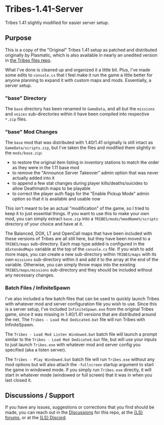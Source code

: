 # Tribes-1.41-Server
Tribes 1.41 slightly modified for easier server setup.

## Purpose
This is a copy of the "Original" Tribes 1.41 setup as patched and distributed originally by Plasmatic, which is also available in nearly an unedited version in [the Tribes files repo](https://github.com/shaykbake/Tribes/blob/main/Installations/1.41/Tribes%201.41%20Original%20by%20Plasmatic.7z).

What I've done is cleaned up and organized it a little bit. Plus, I've made some edits to `console.cs` that I feel make it run the game a little better for anyone planning to expand it with custom maps and mods. Essentially, a server setup.

### "base" Directory
The `base` directory has been renamed to `GameData`, and all but the `missions` and `voices` sub-directories within it have been compiled into respective `*.zip` files.

### "base" Mod Changes
The `base` mod that was distributed with 1.40/1.41 originally is still intact as `GameData/scripts.zip`, but I've taken the files and modified them slightly in the `mods/base.zip`:
* to restore the original item listing in inventory stations to match the order as they were in the 1.11 base mod
* to remove the "Announce Server Takeover" admin option that was never actually added into it
* to append a few stat changes during player kills/deaths/suicides to allow Deathmatch maps to be playable
* to correct the player auth flags for the "Enable Pickup Mode" admin option so that it is available and usable now

This isn't meant to be an actual "modification" of the game, so I tried to keep it to just essential things. If you want to use this to make your own mod, you can simply extract `base.zip` into a `TRIBES/mods/%modName%/scripts` directory of your choice and have at it.

The Balanced, DOX, LT and OpenCall maps that have been included with these versions of Tribes are all still here, but they have been moved to a `TRIBES/maps` sub-directory. Each map type added is configured in the `$ExtendedMaps` variable at the top of the `console.cs` file. If you wish to add more maps, you can create a new sub-directory within `TRIBES/maps` with its own `missions` sub-directory within it and add it to the array at the end of the variable. Otherwise, you can simply throw maps into the existing `TRIBES/maps/missions` sub-directory and they should be included without any necessary changes.

### Batch Files / InfiniteSpawn
I've also included a few batch files that can be used to quickly launch Tribes with whatever mod and server configuration file you wish to use. Since this is a server setup, I've included `InfiniteSpawn.exe` from the original Tribes game, since it was missing in 1.40/1.41 versions that are distributed around the net. The `Tribes - Load Mod Dedicated.bat` file will run Tribes with InfiniteSpawn.

The `Tribes - Load Mod Listen Windowed.bat` batch file will launch a prompt similar to the `Tribes - Load Mod Dedicated.bat` file, but will use your inputs to just launch `Tribes.exe` with whatever mod and server config you specified (aka a listen server).

The `Tribes - Play Windowed.bat` batch file will run `Tribes.exe` without any mod options but will also attach the `-fullscreen` startup argument to start the game in windowed mode. If you simply run `Tribes.exe` directly, it will start in whatever mode (windowed or full screen) that it was in when you last closed it.

## Discussions / Support
If you have any issues, suggestions or corrections that you find should be made, you can reach out in the [Discussions](https://github.com/shaykbake/Tribes-1.41-Server/discussions) for this repo, at the [{LS} forums](https://longshots.mk0.pw/forums/), or at the [{LS} Discord](https://longshots.mk0.pw/discord/).

